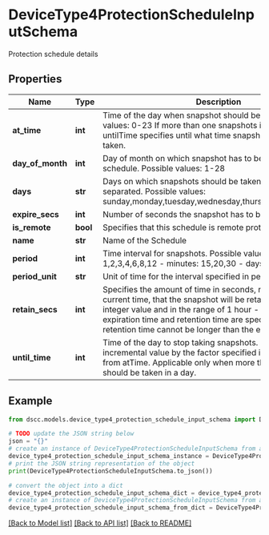 # DeviceType4ProtectionScheduleInputSchema

Protection schedule details

## Properties

Name | Type | Description | Notes
------------ | ------------- | ------------- | -------------
**at_time** | **int** | Time of the day when snapshot should be taken. Possible values: 0-23 If more than one snapshots in a day then untilTime specifies until what time snapshots should be taken. | [optional] 
**day_of_month** | **int** | Day of month on which snapshot has to be taken for Monthly schedule. Possible values: 1-28 | [optional] 
**days** | **str** | Days on which snapshots should be taken. comma separated. Possible values: sunday,monday,tuesday,wednesday,thursday,friday,saturday | [optional] 
**expire_secs** | **int** | Number of seconds the snapshot has to be retained. | 
**is_remote** | **bool** | Specifies that this schedule is remote protection schedule | 
**name** | **str** | Name of the Schedule | 
**period** | **int** | Time interval for snapshots. Possible values:   - hours: 1,2,3,4,6,8,12   - minutes: 15,20,30   - days &amp; months: 1 | 
**period_unit** | **str** | Unit of time for the interval specified in period. | 
**retain_secs** | **int** | Specifies the amount of time in seconds, relative to the current time, that the snapshot will be retained. It is a positive integer value and in the range of 1 hour - 1825 days. If both expiration time and retention time are specified, then the retention time cannot be longer than the expiration time. | [optional] 
**until_time** | **int** | Time of the day to stop taking snapshots. Must be an incremental value by the factor specified in Period, starting from atTime. Applicable only when more than one snapshots should be taken in a day. | [optional] 

## Example

```python
from dscc.models.device_type4_protection_schedule_input_schema import DeviceType4ProtectionScheduleInputSchema

# TODO update the JSON string below
json = "{}"
# create an instance of DeviceType4ProtectionScheduleInputSchema from a JSON string
device_type4_protection_schedule_input_schema_instance = DeviceType4ProtectionScheduleInputSchema.from_json(json)
# print the JSON string representation of the object
print(DeviceType4ProtectionScheduleInputSchema.to_json())

# convert the object into a dict
device_type4_protection_schedule_input_schema_dict = device_type4_protection_schedule_input_schema_instance.to_dict()
# create an instance of DeviceType4ProtectionScheduleInputSchema from a dict
device_type4_protection_schedule_input_schema_from_dict = DeviceType4ProtectionScheduleInputSchema.from_dict(device_type4_protection_schedule_input_schema_dict)
```
[[Back to Model list]](../README.md#documentation-for-models) [[Back to API list]](../README.md#documentation-for-api-endpoints) [[Back to README]](../README.md)



